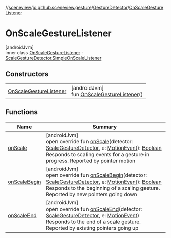 //[sceneview](../../../../index.md)/[io.github.sceneview.gesture](../../index.md)/[GestureDetector](../index.md)/[OnScaleGestureListener](index.md)

# OnScaleGestureListener

[androidJvm]\
inner class [OnScaleGestureListener](index.md) : [ScaleGestureDetector.SimpleOnScaleListener](../../-scale-gesture-detector/-simple-on-scale-listener/index.md)

## Constructors

| | |
|---|---|
| [OnScaleGestureListener](-on-scale-gesture-listener.md) | [androidJvm]<br>fun [OnScaleGestureListener](-on-scale-gesture-listener.md)() |

## Functions

| Name | Summary |
|---|---|
| [onScale](on-scale.md) | [androidJvm]<br>open override fun [onScale](on-scale.md)(detector: [ScaleGestureDetector](../../-scale-gesture-detector/index.md), e: [MotionEvent](https://developer.android.com/reference/kotlin/android/view/MotionEvent.html)): [Boolean](https://kotlinlang.org/api/latest/jvm/stdlib/kotlin/-boolean/index.html)<br>Responds to scaling events for a gesture in progress. Reported by pointer motion |
| [onScaleBegin](on-scale-begin.md) | [androidJvm]<br>open override fun [onScaleBegin](on-scale-begin.md)(detector: [ScaleGestureDetector](../../-scale-gesture-detector/index.md), e: [MotionEvent](https://developer.android.com/reference/kotlin/android/view/MotionEvent.html)): [Boolean](https://kotlinlang.org/api/latest/jvm/stdlib/kotlin/-boolean/index.html)<br>Responds to the beginning of a scaling gesture. Reported by new pointers going down |
| [onScaleEnd](on-scale-end.md) | [androidJvm]<br>open override fun [onScaleEnd](on-scale-end.md)(detector: [ScaleGestureDetector](../../-scale-gesture-detector/index.md), e: [MotionEvent](https://developer.android.com/reference/kotlin/android/view/MotionEvent.html))<br>Responds to the end of a scale gesture. Reported by existing pointers going up |
